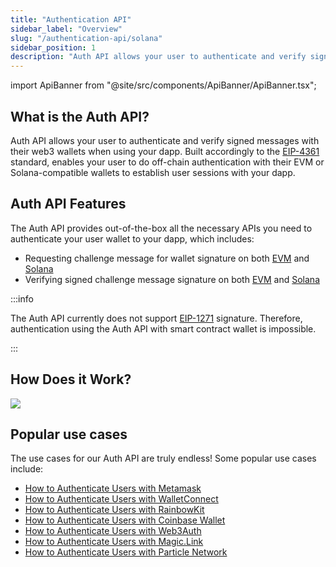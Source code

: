 ```yaml
---
title: "Authentication API"
sidebar_label: "Overview"
slug: "/authentication-api/solana"
sidebar_position: 1
description: "Auth API allows your user to authenticate and verify signed messages with their web3 wallets when using your dapp."
---
```


import ApiBanner from "@site/src/components/ApiBanner/ApiBanner.tsx";



## What is the Auth API?

Auth API allows your user to authenticate and verify signed messages with their web3 wallets when using your dapp. Built accordingly to the [EIP-4361](https://eips.ethereum.org/EIPS/eip-4361) standard, enables your user to do off-chain authentication with their EVM or Solana-compatible wallets to establish user sessions with your dapp.

## Auth API Features

The Auth API provides out-of-the-box all the necessary APIs you need to authenticate your user wallet to your dapp, which includes:

- Requesting challenge message for wallet signature on both [EVM](/authentication-api/evm/reference/request-challenge-evm) and [Solana](/authentication-api/solana/reference/request-challenge-solana)
- Verifying signed challenge message signature on both [EVM](https://swagger.moralis.io/auth/#/Challenge/verifyChallengeEvm) and [Solana](https://swagger.moralis.io/auth/#/Challenge/verifyChallengeSolana)

:::info

The Auth API currently does not support [EIP-1271](https://eips.ethereum.org/EIPS/eip-1271) signature. Therefore, authentication using the Auth API with smart contract wallet is impossible.

:::

## How Does it Work?

![](/img/content/bcd1597-image.webp)

## Popular use cases

The use cases for our Auth API are truly endless! Some popular use cases include:

<ul>
  <li><a href="/authentication-api/evm/how-to-sign-in-with-metamask">How to Authenticate Users with Metamask</a></li>
  <li><a href="/authentication-api/evm/how-to-sign-in-with-walletconnect">How to Authenticate Users with WalletConnect</a></li>
  <li><a href="/authentication-api/evm/how-to-sign-in-with-rainbowkit">How to Authenticate Users with RainbowKit</a></li>
  <li><a href="/authentication-api/evm/how-to-sign-in-with-coinbase-wallet">How to Authenticate Users with Coinbase Wallet</a></li>
  <li><a href="/authentication-api/evm/how-to-sign-in-with-web3authio">How to Authenticate Users with Web3Auth</a></li>
  <li><a href="/authentication-api/evm/how-to-sign-in-with-magiclink">How to Authenticate Users with Magic.Link</a></li>
  <li><a href="/authentication-api/evm/how-to-sign-in-with-particle">How to Authenticate Users with Particle Network</a></li>
</ul>
